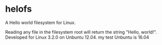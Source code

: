 helofs
======

A Hello world filesystem for Linux.

Reading any file in the filesystem root will return the string
"Hello, world!".  Developed for Linux 3.2.0 on Unbuntu 12.04.
my test Unbuntu is 16.04
